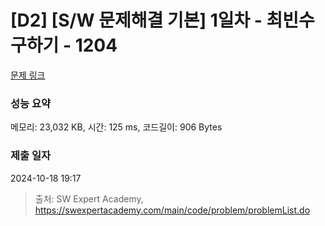 # [D2] [S/W 문제해결 기본] 1일차 - 최빈수 구하기 - 1204 

[문제 링크](https://swexpertacademy.com/main/code/problem/problemDetail.do?contestProbId=AV13zo1KAAACFAYh) 

### 성능 요약

메모리: 23,032 KB, 시간: 125 ms, 코드길이: 906 Bytes

### 제출 일자

2024-10-18 19:17



> 출처: SW Expert Academy, https://swexpertacademy.com/main/code/problem/problemList.do